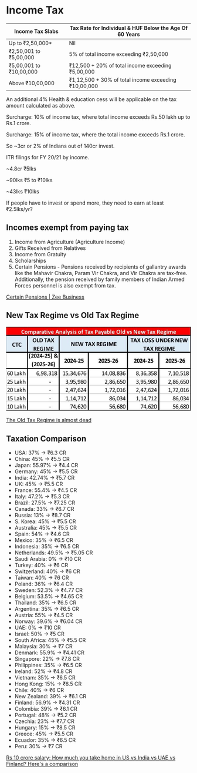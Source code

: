 # Income Tax

| Income Tax Slabs        | Tax Rate for Individual & HUF Below the Age Of 60 Years |
|------------------------|------------------------------------------------|
| Up to ₹2,50,000*       | Nil                                                     |
| ₹2,50,001 to ₹5,00,000  | 5% of total income exceeding ₹2,50,000                  |
| ₹5,00,001 to ₹10,00,000 | ₹12,500 + 20% of total income exceeding ₹5,00,000       |
| Above ₹10,00,000        | ₹1,12,500 + 30% of total income exceeding ₹10,00,000    |

An additional 4% Health & education cess will be applicable on the tax amount calculated as above.

Surcharge: 10% of income tax, where total income exceeds Rs.50 lakh up to Rs.1 crore.

Surcharge: 15% of income tax, where the total income exceeds Rs.1 crore.

So ~3cr or 2% of Indians out of 140cr invest.

ITR filings for FY 20/21 by income.

~4.8cr ₹5lks

~90lks ₹5 to ₹10lks

~43lks ₹10lks

If people have to invest or spend more, they need to earn at least ₹2.5lks/yr?

## Incomes exempt from paying tax

1. Income from Agriculture (Agriculture Income)
2. Gifts Received from Relatives
3. Income from Gratuity
4. Scholarships
5. Certain Pensions - Pensions received by recipients of gallantry awards like the Mahavir Chakra, Param Vir Chakra, and Vir Chakra are tax-free. Additionally, the pension received by family members of Indian Armed Forces personnel is also exempt from tax.

[Certain Pensions | Zee Business](https://www.zeebiz.com/personal-finance/photo-gallery-income-tax-season-non-taxable-5-types-income-exempt-from-taxation-agriculture-gifts-gratuity-scholarships-pension-300544/certain-pensions-300549)

## New Tax Regime vs Old Tax Regime

![Old vs New Tax Regime](../../media/Pasted%20image%2020250202154540.png)

[The Old Tax Regime is almost dead](http://youtube.com/post/UgkxClgrQ0G3MrDevP87p1LjDb4ik-DOre9x)

## Taxation Comparison

- USA: 37% → ₹6.3 CR
- China: 45% → ₹5.5 CR
- Japan: 55.97% → ₹4.4 CR
- Germany: 45% → ₹5.5 CR
- India: 42.74% → ₹5.7 CR
- UK: 45% → ₹5.5 CR
- France: 55.4% → ₹4.5 CR
- Italy: 47.2% → ₹5.3 CR
- Brazil: 27.5% → ₹7.25 CR
- Canada: 33% → ₹6.7 CR
- Russia: 13% → ₹8.7 CR
- S. Korea: 45% → ₹5.5 CR
- Australia: 45% → ₹5.5 CR
- Spain: 54% → ₹4.6 CR
- Mexico: 35% → ₹6.5 CR
- Indonesia: 35% → ₹6.5 CR
- Netherlands: 49.5% → ₹5.05 CR
- Saudi Arabia: 0% → ₹10 CR
- Turkey: 40% → ₹6 CR
- Switzerland: 40% → ₹6 CR
- Taiwan: 40% → ₹6 CR
- Poland: 36% → ₹6.4 CR
- Sweden: 52.3% → ₹4.77 CR
- Belgium: 53.5% → ₹4.65 CR
- Thailand: 35% → ₹6.5 CR
- Argentina: 35% → ₹6.5 CR
- Austria: 55% → ₹4.5 CR
- Norway: 39.6% → ₹6.04 CR
- UAE: 0% → ₹10 CR
- Israel: 50% → ₹5 CR
- South Africa: 45% → ₹5.5 CR
- Malaysia: 30% → ₹7 CR
- Denmark: 55.9% → ₹4.41 CR
- Singapore: 22% → ₹7.8 CR
- Philippines: 35% → ₹6.5 CR
- Ireland: 52% → ₹4.8 CR
- Vietnam: 35% → ₹6.5 CR
- Hong Kong: 15% → ₹8.5 CR
- Chile: 40% → ₹6 CR
- New Zealand: 39% → ₹6.1 CR
- Finland: 56.9% → ₹4.31 CR
- Colombia: 39% → ₹6.1 CR
- Portugal: 48% → ₹5.2 CR
- Czechia: 23% → ₹7.7 CR
- Hungary: 15% → ₹8.5 CR
- Greece: 45% → ₹5.5 CR
- Ecuador: 35% → ₹6.5 CR
- Peru: 30% → ₹7 CR

[Rs 10 crore salary: How much you take home in US vs India vs UAE vs Finland? Here's a comparison](https://www.businesstoday.in/personal-finance/tax/story/rs-10-crore-salary-how-much-you-take-home-in-us-vs-india-vs-uae-vs-finland-heres-a-comparison-465557-2025-02-22)
